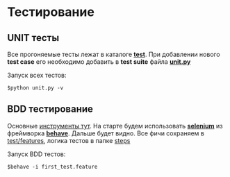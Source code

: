 # Тестирование

## UNIT тесты

Все прогоняемые тесты лежат в каталоге **[test](test)**. При добавлении нового **test case** его необходимо добавить в **test suite** файла **[unit.py](test/unit.py)**

Запуск всех тестов:

`$python unit.py -v`

## BDD тестирование

Основные [инструменты тут](https://wiki.python.org/moin/PythonTestingToolsTaxonomy#Web_Testing_Tools). На старте будем использовать **[selenium](https://pypi.python.org/pypi/selenium)** из фреймворка **[behave](https://pypi.python.org/pypi/behave)**. Дальше будет видно. Все фичи сохраняем в [test/features](test/features), логика тестов в папке [steps](test/features/steps)

Запуск BDD тестов:

`$behave -i first_test.feature`
 